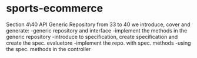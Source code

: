 # sports-ecommerce
Section 4\40 API Generic Repository
from 33 to 40 we introduce, cover and generate:
-generic repository and interface
-implement the methods in the generic repository
-introduce to specification, create specification and create the spec. evaluetore
-implement the repo.  with spec. methods
-using the spec. methods in the controller

